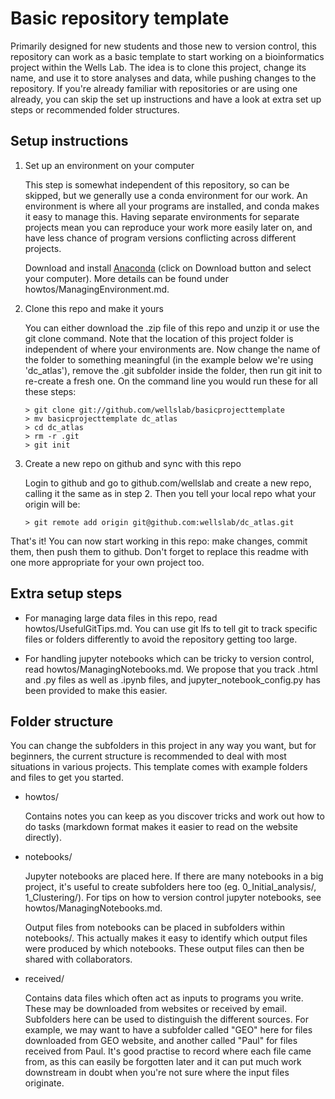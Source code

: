 # Basic repository template

Primarily designed for new students and those new to version control, this repository can work as a basic template to start working on a bioinformatics project within the Wells Lab. The idea is to clone this project, change its name, and use it to store analyses and data, while pushing changes to the repository. If you're already familiar with repositories or are using one already, you can skip the set up instructions and have a look at extra set up steps or recommended folder structures.

## Setup instructions

1. Set up an environment on your computer

    This step is somewhat independent of this repository, so can be skipped, but we generally use a conda environment for our work. An environment is where all your programs are installed, and conda makes it easy to manage this. Having separate environments for separate projects mean you can reproduce your work more easily later on, and have less chance of program versions conflicting across different projects.

    Download and install [Anaconda](https://www.anaconda.com/products/individual) (click on Download button and select your computer). More details can be found under howtos/ManagingEnvironment.md.

2. Clone this repo and make it yours

    You can either download the .zip file of this repo and unzip it or use the git clone command. Note that the location of this project folder is independent of where your environments are. Now change the name of the folder to something meaningful (in the example below we're using 'dc_atlas'), remove the .git subfolder inside the folder, then run git init to re-create a fresh one. On the command line you would run these for all these steps:
    ```
    > git clone git://github.com/wellslab/basicprojecttemplate
    > mv basicprojecttemplate dc_atlas
    > cd dc_atlas
    > rm -r .git
    > git init
    ```

3. Create a new repo on github and sync with this repo
    
    Login to github and go to github.com/wellslab and create a new repo, calling it the same as in step 2. Then you tell your local repo what your origin will be:
    ```
    > git remote add origin git@github.com:wellslab/dc_atlas.git
    ```
    
That's it! You can now start working in this repo: make changes, commit them, then push them to github. Don't forget to replace this readme with one more appropriate for your own project too.

## Extra setup steps

- For managing large data files in this repo, read howtos/UsefulGitTips.md. You can use git lfs to tell git to track specific files or folders differently to avoid the repository getting too large.

- For handling jupyter notebooks which can be tricky to version control, read howtos/ManagingNotebooks.md. We propose that you track .html and .py files as well as .ipynb files, and jupyter_notebook_config.py has been provided to make this easier.


## Folder structure

You can change the subfolders in this project in any way you want, but for beginners, the current structure is recommended to deal with most situations in various projects. This template comes with example folders and files to get you started.

* howtos/

    Contains notes you can keep as you discover tricks and work out how to do tasks (markdown format makes it easier to read on the website directly).

* notebooks/

    Jupyter notebooks are placed here. If there are many notebooks in a big project, it's useful to create subfolders here too (eg. 0_Initial_analysis/, 1_Clustering/). For tips on how to version control jupyter notebooks, see howtos/ManagingNotebooks.md.

    Output files from notebooks can be placed in subfolders within notebooks/. This actually makes it easy to identify which output files were produced by which notebooks. These output files can then be shared with collaborators.

* received/

    Contains data files which often act as inputs to programs you write. These may be downloaded from websites or received by email. Subfolders here can be used to distinguish the different sources. For example, we may want to have a subfolder called "GEO" here for files downloaded from GEO website, and another called "Paul" for files received from Paul. It's good practise to record where each file came from, as this can easily be forgotten later and it can put much work downstream in doubt when you're not sure where the input files originate.
